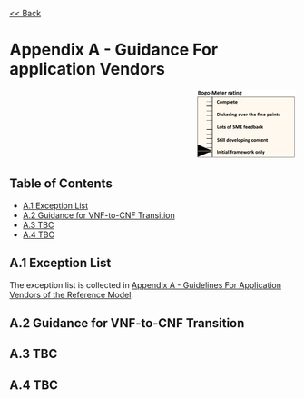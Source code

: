 [<< Back](../../kubernetes)
# Appendix A - Guidance For application Vendors
<p align="right"><img src="../figures/bogo_ifo.png" alt="scope" title="Scope" width="35%"/></p>

## Table of Contents

* [A.1 Exception List](#A.1)
* [A.2 Guidance for VNF-to-CNF Transition](#A.2)
* [A.3 TBC](#A.3)
* [A.4 TBC](#A.4)

<a name="A.1"></a>
## A.1 Exception List

The exception list is collected in [Appendix A - Guidelines For Application Vendors of the Reference Model](../../../ref_model/chapters/appendix-a.md#A.3).

<a name="A.2"></a>
## A.2 Guidance for VNF-to-CNF Transition

<a name="A.3"></a>
## A.3 TBC

<a name="A.4"></a>
## A.4 TBC
